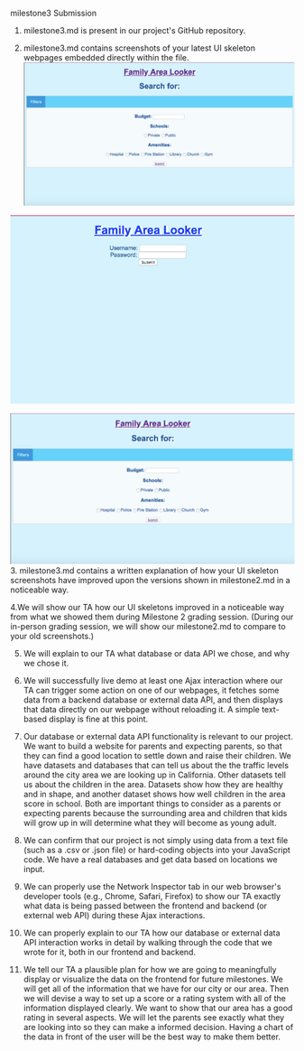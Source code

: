 milestone3 Submission
1. milestone3.md is present in our project's GitHub repository.

2. milestone3.md contains screenshots of your latest UI skeleton webpages embedded directly within the file.
  ![ScreenShot 5](https://raw.githubusercontent.com/yimengsun/COGS121-project/master/ScreenShot5.png)
  
  ![ScreenShot 6](https://raw.githubusercontent.com/yimengsun/COGS121-project/master/ScreenShot6%20.png)
  
  ![ScreenShot 7](https://raw.githubusercontent.com/yimengsun/COGS121-project/master/ScreenShot7.png)
3. milestone3.md contains a written explanation of how your UI skeleton screenshots have improved upon the versions shown in milestone2.md in a noticeable way.

4.We will show our TA how our UI skeletons improved in a noticeable way from what we showed them during Milestone 2 grading session. (During our in-person grading session, we will show our milestone2.md to compare to your old screenshots.)

5. We will explain to our TA what database or data API we chose, and why we chose it.

6. We will successfully live demo at least one Ajax interaction where our TA can trigger some action on one of our webpages, it fetches some data from a backend database or external data API, and then displays that data directly on our webpage without reloading it. A simple text-based display is fine at this point. 

7. Our database or external data API functionality is relevant to our project. We want to build a website for parents and expecting parents, so that they can find a good location to settle down and raise their children. We have datasets and databases that can tell us about the the traffic levels around the city area we are looking up in California. Other datasets tell us about the children in the area. Datasets show how they are healthy and in shape, and another dataset shows how well children in the area score in school. Both are important things to consider as a parents or expecting parents because the surrounding area and children that kids will grow up in will determine what they will become as young adult.

8. We can confirm that our project is not simply using data from a text file (such as a .csv or .json file) or hard-coding objects into your JavaScript code. We have a real databases and get data based on locations we input.

9. We can properly use the Network Inspector tab in our web browser's developer tools (e.g., Chrome, Safari, Firefox) to show our TA exactly what data is being passed between the frontend and backend (or external web API) during these Ajax interactions. 

10. We can properly explain to our TA how our database or external data API interaction works in detail by walking through the code that we wrote for it, both in our frontend and backend. 

11. We tell our TA a plausible plan for how we are going to meaningfully display or visualize the data on the frontend for future milestones. We will get all of the information that we have for our city or our area. Then we will devise a way to set up a score or a rating system with all of the information displayed clearly. We want to show that our area has a good rating in several aspects. We will let the parents see exactly what they are looking into so they can make a informed decision. Having a chart of the data in front of the user will be the best way to make them better.
